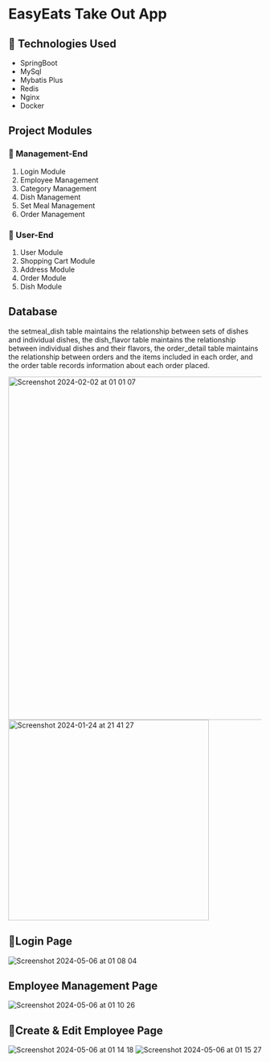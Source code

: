 # EasyEats Take Out App

## 🔷 Technologies Used

- SpringBoot
- MySql
- Mybatis Plus
- Redis
- Nginx
- Docker

## Project Modules

### 🔺 Management-End

1. Login Module
2. Employee Management
3. Category Management
4. Dish Management
5. Set Meal Management
6. Order Management

### 🔻 User-End

1. User Module
2. Shopping Cart Module
3. Address Module
4. Order Module
5. Dish Module

## Database
the setmeal_dish table maintains the relationship between sets of dishes and individual dishes, the dish_flavor table maintains the relationship between individual dishes and their flavors, the order_detail table maintains the relationship between orders and the items included in each order, and the order table records information about each order placed.

<img width="683" alt="Screenshot 2024-02-02 at 01 01 07" src="https://github.com/pan-zhao-yu/EasyEats/assets/59043772/9a84439e-6728-4911-9007-6f43d4c5f724">


<img width="399" alt="Screenshot 2024-01-24 at 21 41 27" src="https://github.com/pan-zhao-yu/EasyEats/assets/59043772/f5b99816-fe1c-4f6b-838c-4c6b3c75db48">

## 🔷Login Page
![Screenshot 2024-05-06 at 01 08 04](https://github.com/pan-zhao-yu/EasyEats/assets/59043772/53083987-8ad5-41fd-acd9-175067d44b0a)

## Employee Management Page
![Screenshot 2024-05-06 at 01 10 26](https://github.com/pan-zhao-yu/EasyEats/assets/59043772/f027e672-ac30-44a2-8e35-f1b9b19ff2be)

## 🔷Create & Edit Employee Page
![Screenshot 2024-05-06 at 01 14 18](https://github.com/pan-zhao-yu/EasyEats/assets/59043772/95c8f481-84fc-4f6e-ac57-9fd899975d26)
![Screenshot 2024-05-06 at 01 15 27](https://github.com/pan-zhao-yu/EasyEats/assets/59043772/4f0f267b-b9b9-4c98-9788-5231ffdff4bd)

